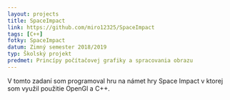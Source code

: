```yaml
---
layout: projects
title: SpaceImpact
link: https://github.com/miro12325/SpaceImpact
tags: [C++]
fotky: SpaceImpact
datum: Zimný semester 2018/2019
typ: Školský projekt
predmet: Princípy počítačovej grafiky a spracovania obrazu
---
```

V tomto zadaní som programoval hru na námet hry Space Impact v ktorej som využil použitie OpenGl a C++.